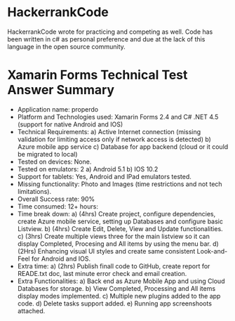 # HackerrankCode

HackerrankCode wrote for practicing and competing as well.
Code has been written in c# as personal preference and due at the lack of this language in the open source community.

# Xamarin Forms Technical Test Answer Summary

+ Application name: properdo
+ Platform and Technologies used: Xamarin Forms 2.4 and C# .NET 4.5 (support for native Android and IOS)
+ Technical Requirements:
  a) Active Internet connection (missing validation for limiting access only if network access is detected)
  b) Azure mobile app service
  c) Database for app backend (cloud or it could be migrated to local)
+ Tested on devices: None.
+ Tested on emulators: 2
  a) Android 5.1
  b) IOS 10.2
+ Support for tablets: Yes, Android and IPad emulators tested.
+ Missing functionality: Photo and Images (time restrictions and not tech limitations).
+ Overall Success rate: 90%
+ Time consumed: 12+ hours:
+ Time break down: 
  a) (4hrs) Create project, configure dependencies, create Azure mobile service, setting up Databases and configure basic Listview.
  b) (4hrs) Create Edit, Delete, View and Update functionalities.
  c) (3hrs) Create multiple views three for the main listview so it can display Completed, Procesing and All items by using the menu bar.
  d) (2Hrs) Enhancing visual UI styles and create same consistent  Look-and-Feel for Android and IOS.
 + Extra time:
  a) (2hrs) Publish finall code to GitHub, create report for READE.txt doc, last minute error check and email creation.
  + Extra Functionalities:
  a) Back end as Azure Mobile App and using Cloud Databases for storage.
  b) View Completed, Processing and All items display modes implemented.
  c) Multiple new plugins added to the app code.
  d) Delete tasks support added.
  e) Running app screenshoots attached.
  
